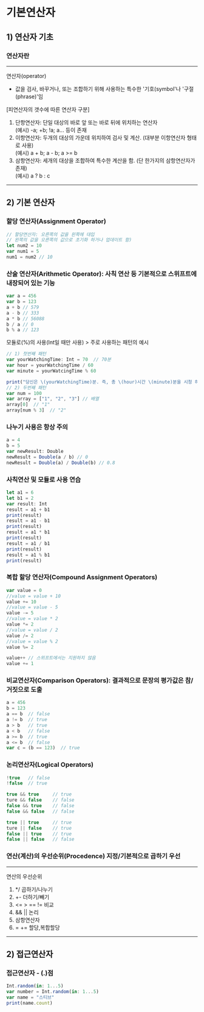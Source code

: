 # 기본연산자
## 1) 연산자 기초
### 연산자란
---
연산자(operator)
- 값을 검사, 바꾸거나, 또는 조합하기 위해 사용하는 특수한 '기호(symbol'나 '구절(phrase)'임

[피연산자의 갯수에 따른 연산자 구분]
1. 단항연산자: 단일 대상의 바로  앞 또는 바로 뒤에 위치하는 연산자  
(예시) -a; +b; !a; a... 등이 존재
2. 이항연산자: 두개의 대상의 가운데 위치하여 검사 및 계산. (대부분 이항연산자 형태로 사용)  
(예시) a + b; a - b; a >= b
3. 삼항연산자: 세개의 대상을 조합하여 특수한 계산을 함. (단 한가지의 삼항연산자가 존재)  
(예시) a ? b : c
---
## 2) 기본 연산자
### 할당 연산자(Assignment Operator)
```javascript
// 할당연산자: 오른쪽의 값을 왼쪽에 대입
// 왼쪽의 값을 오른쪽의 값으로 초기화 하거나 업데이트 함)
let num2 = 10
var num1 = 5
num1 = num2 // 10
```
### 산술 연산자(Arithmetic Operator): 사칙 연산 등 기본적으로 스위프트에 내장되어 있는 기능
```javascript
var a = 456
var b = 123
a + b // 579
a - b // 333
a * b // 56088
b / a // 0
b % a // 123
```
모듈로(%)의 사용(Int일 때만 사용) > 주로 사용하는 패턴의 예시
```javascript
// 1) 첫번째 패턴
var yourWatchingTime: Int = 70  // 70분
var hour = yourWatchingTime / 60
var minute = yourWatcingTime % 60

print("당신은 \(yourWatchingTime)분. 즉, 총 \(hour)시간 \(minute)분을 시청 하셨습니다.")
// 2) 두번째 패턴
var num = 100
var array = ["1", "2", "3"] // 배열
array[0]  // "1"
array[num % 3]  // "2"
```
### 나누기 사용은 항상 주의
```javascript
a = 4
b = 5
var newResult: Double
newResult = Double(a / b) // 0
newResult = Double(a) / Double(b) // 0.8
```
### 사칙연산 및 모듈로 사용 연습
```javascript
let a1 = 6
let b1 = 2
var result: Int
result = a1 + b1
print(result)
result = a1 - b1
print(result)
result = a1 * b1
print(result)
result = a1 / b1
print(result)
result = a1 % b1
print(result)
```
### 복합 할당 연산자(Compound Assignment Operators)
```javascript
var value = 0
//value = value + 10
value += 10
//value = value - 5
value -= 5
//value = value * 2
value *= 2
//value = value / 2
value /= 2
//value = value % 2
value %= 2

value++ // 스위프트에서는 지원하지 않음
value += 1
```
### 비교연산자(Comparison Operators): 결과적으로 문장의 평가값은 참/거짓으로 도출
```javascript
a = 456
b = 123
a == b  // false
a != b  // true
a > b   // true
a < b   // false
a >= b  // true
a <= b  // false
var c = (b == 123)  // true
```
### 논리연산자(Logical Operators)
```javascript
!true   // false
!false  // true

true && true     // true
ture && false    // false
false && true    // false
false && false   // false

true || true     // true
ture || false    // true
false || true    // true
false || false   // false
```
### 연산(계산)의 우선순위(Procedence) 지정/기본적으로 곱하기 우선
---
연산의 우선순위
1. */ 곱하기/나누기
2. +- 더하기/빼기
3. <= > == != 비교
4. && || 논리
5. 삼항연산자
6. = += 할당,복합할당
---
## 2) 접근연산자
### 접근연산자 - (.)점
```javascript
Int.random(in: 1...5)
var number = Int.random(in: 1...5)
var name = "스티브"
print(name.count)
```

